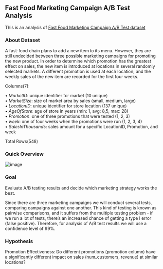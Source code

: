 ## Fast Food Marketing Campaign A/B Test Analysis

This is an analysis of [Fast Food Marketing Campaign A/B Test dataset](https://www.kaggle.com/datasets/chebotinaa/fast-food-marketing-campaign-ab-test)

### About Dataset

A fast-food chain plans to add a new item to its menu. However, they are still undecided between three possible marketing campaigns for promoting the new product. 
In order to determine which promotion has the greatest effect on sales, the new item is introduced at locations in several randomly selected markets. 
A different promotion is used at each location, and the weekly sales of the new item are recorded for the first four weeks.

Columns(7):  

• *MarketID*: unique identifier for market (10 unique)  
• *MarketSize*: size of market area by sales (small, medium, large)  
• *LocationID*: unique identifier for store location (137 unique)  
• *AgeOfStore*: age of store in years (min: 1, avg: 8,5, max: 28)  
• *Promotion*: one of three promotions that were tested (1, 2, 3)  
• *week*: one of four weeks when the promotions were run (1, 2, 3, 4)  
• *SalesInThousands*: sales amount for a specific LocationID, Promotion, and week 

Total Rows(548)

### Quick Overview

![image](https://github.com/user-attachments/assets/421150d3-8b9f-4eea-a7ba-67f764c9f1a0)

### Goal 

Evaluate A/B testing results and decide which marketing strategy works the best.

Since there are three marketing campaigns we will conduct several tests, comparing campaigns against one another. 
This kind of testing is known as pairwise comparisons, and it suffers from the multiple testing problem - if we run a lot of tests, there’s an increased chance of getting a type I error (false positive). 
Therefore, for analysis of A/B test results we will use a confidence level of 99%.

### Hypothesis

Promotion Effectiveness: Do different promotions (promotion column) have a significantly different impact on sales (num_customers, revenue) at similar locations?





